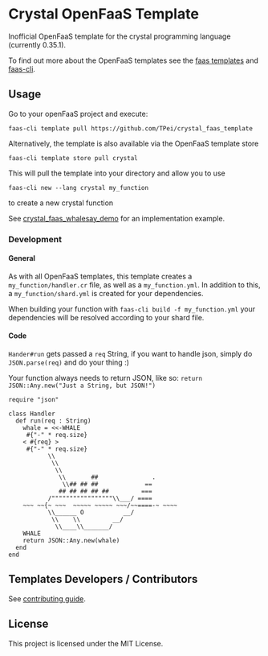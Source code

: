 # Crystal OpenFaaS Template

Inofficial OpenFaaS template for the crystal programming language
(currently 0.35.1).

To find out more about the OpenFaaS templates see the [faas templates](https://github.com/openfaas/templates) and [faas-cli](https://github.com/openfaas/faas-cli).

## Usage

Go to your openFaaS project and execute:
```
faas-cli template pull https://github.com/TPei/crystal_faas_template
```

Alternatively, the template is also available via the OpenFaaS template store
```
faas-cli template store pull crystal
```

This will pull the template into your directory and allow you to use
```
faas-cli new --lang crystal my_function
```
to create a new crystal function

See [crystal_faas_whalesay_demo](https://github.com/TPei/crystal_faas_whalesay_demo) for an implementation example.

### Development

#### General

As with all OpenFaaS templates, this template creates a `my_function/handler.cr` file, as well as a `my_function.yml`. In addition to this, a `my_function/shard.yml` is created for your dependencies.

When building your function with `faas-cli build -f my_function.yml` your dependencies will be resolved according to your shard file.

#### Code
`Hander#run` gets passed a `req` String, if you want to handle json, simply do `JSON.parse(req)` and do your thing :)

Your function always needs to return JSON, like so: `return JSON::Any.new("Just a String, but JSON!")`

```crystal
require "json"

class Handler
  def run(req : String)
    whale = <<-WHALE
     #{"-" * req.size}
    < #{req} >
     #{"-" * req.size}
           \\
            \\
             \\
              \\       ##               .
               \\## ## ##             ==
              ## ## ## ## ##         ===
           /"""""""""""""""""\\___/ ====
    ~~~ ~~{~ ~~~  ~~~~~ ~~~~~ ~~~/~~====-~ ~~~~
           \\______ O           __/
            \\    \\         __/
             \\____\\_______/
    WHALE
    return JSON::Any.new(whale)
  end
end
```

## Templates Developers / Contributors

See [contributing
guide](https://github.com/openfaas/templates/blob/master/CONTRIBUTING.md).

## License

This project is licensed under the MIT License.
